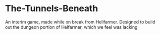 # The-Tunnels-Beneath
An interim game, made while on break from Hellfarmer. Designed to build out the dungeon portion of Helfarmer, which we feel was lacking
